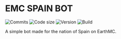 EMC SPAIN BOT
======
![Commits](https://img.shields.io/github/commit-activity/m/32Vache/emc-spain-bot)
![Code size](https://img.shields.io/github/repo-size/32Vache/emc-spain-bot)
![Version](https://img.shields.io/badge/Version-1.7.4b-brightgreen)
![Build](https://img.shields.io/badge/Build-28-yellow)

A simple bot made for the nation of Spain on EarthMC.